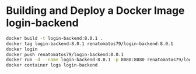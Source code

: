 # Building and Deploy a Docker Image login-backend

```sh
docker build -t login-backend:8.0.1 .
docker tag login-backend:8.0.1 renatomatos79/login-backend:8.0.1
docker login
docker push renatomatos79/login-backend:8.0.1
docker run -d --name login-backend-8.0.1 -p 8080:8080 renatomatos79/login-backend:8.0.1
docker container logs login-backend
```

